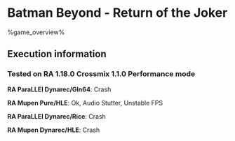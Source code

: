# Batman Beyond - Return of the Joker 

%game_overview%

## Execution information

### Tested on RA 1.18.0 Crossmix 1.1.0 Performance mode

**RA ParaLLEl Dynarec/Gln64**: Crash

**RA Mupen Pure/HLE**: Ok, Audio Stutter, Unstable FPS

**RA ParaLLEl Dynarec/Rice**: Crash

**RA Mupen Dynarec/HLE**: Crash